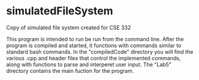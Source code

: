 # simulatedFileSystem
Copy of simulated file system created for CSE 332

This program is intended to run be run from the command line. After the program is compiled and started, it functions with commands similar to standard bash commands.
In the "compiledCode" directory you will find the various .cpp and header files that control the implemented commands, along with functions to parse and interperet
user input. The "Lab5" directory contains the main fuction for the program.

